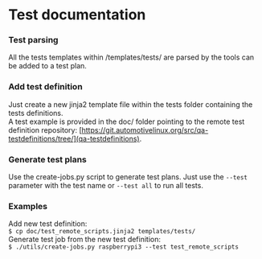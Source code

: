 # Test documentation

### Test parsing
All the tests templates within <releng-scripts>/templates/tests/ are parsed by the tools
can be added to a test plan.

### Add test definition
Just create a new jinja2 template file within the tests folder containing the tests definitions.\
A test example is provided in the doc/ folder pointing to the remote
test definition repository: [https://git.automotivelinux.org/src/qa-testdefinitions/tree/](qa-testdefinitions).

###  Generate test plans
Use the create-jobs.py script to generate test plans. Just use the `--test` parameter with the
test name or `--test all` to run all tests.

### Examples
Add new test definition:\
`$ cp doc/test_remote_scripts.jinja2 templates/tests/`\
Generate test job from the new test definition:\
`$ ./utils/create-jobs.py raspberrypi3 --test test_remote_scripts`

